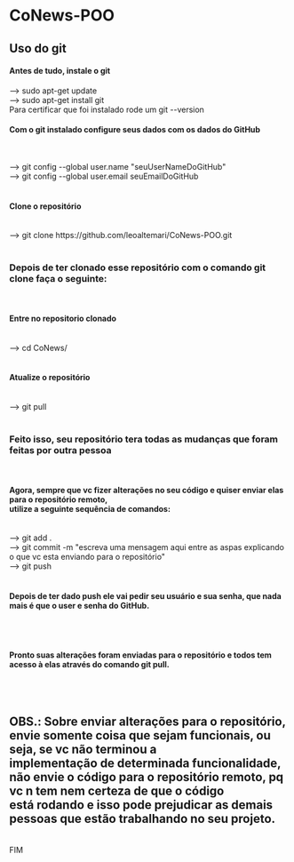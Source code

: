 # CoNews-POO

## Uso do git
<h4>Antes de tudo, instale o git </h4>
  --> sudo apt-get update <br>
  --> sudo apt-get install git <br>
  Para certificar que foi instalado rode um git --version <br>

<h4>Com o git instalado configure seus dados com os dados do GitHub </h4><br>

  --> git config --global user.name "seuUserNameDoGitHub" <br>
  --> git config --global user.email seuEmailDoGitHub <br><br>

<h4> Clone o repositório </h4><br>
  --> git clone https://github.com/leoaltemari/CoNews-POO.git <br><br>
  
<h3> Depois de ter clonado esse repositório com o comando git clone faça  o seguinte: </h3><br>
<h4> Entre no repositorio clonado </h4><br>
  --> cd CoNews/<br><br>
  
<h4> Atualize o repositório </h4><br>
  --> git pull<br><br>
  
<h3>Feito isso, seu repositório tera todas as mudanças que foram feitas por outra pessoa</h3><br>
<h4>Agora, sempre que vc fizer alterações no seu código e quiser enviar elas para o repositório remoto,<br>
utilize a seguinte sequência de comandos: </h4><br>
  --> git add . <br>
  --> git commit -m "escreva uma mensagem aqui entre as aspas explicando o que vc esta enviando para o repositório" <br>
  --> git push <br><br>

<h4>Depois de ter dado push ele vai pedir seu usuário e sua senha, que nada mais é que o user e senha do GitHub. </h4><br><br>

<h4>Pronto suas alterações foram enviadas para o repositório e todos tem acesso à elas através do comando git pull. </h4><br><br>

<h2>OBS.: Sobre enviar alterações para o repositório, envie somente coisa que sejam funcionais, ou seja, se vc não terminou a <br>
implementação de determinada funcionalidade, não envie o código para o repositório remoto, pq vc n tem nem certeza de que o código <br>
está rodando e isso pode prejudicar as demais pessoas que estão trabalhando no seu projeto. </h2><br>
FIM<br>
